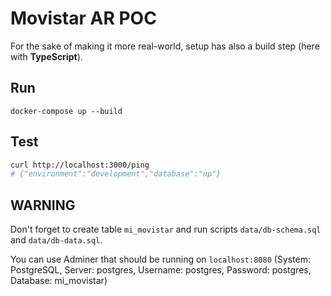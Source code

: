 # Movistar AR POC 

For the sake of making it more real-world, setup has also a build step (here with **TypeScript**).

## Run

    docker-compose up --build

## Test

```sh
curl http://localhost:3000/ping
# {"environment":"development","database":"up"}
```

## WARNING

Don't forget to create table `mi_movistar` and run scripts `data/db-schema.sql` and `data/db-data.sql`.

You can use Adminer that should be running on `localhost:8080` (System: PostgreSQL, Server: postgres, Username: postgres, Password: postgres, Database: mi_movistar)
